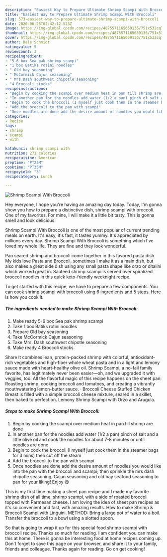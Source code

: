 ```yaml
---
description: "Easiest Way to Prepare Ultimate Shrimp Scampi With Broccoli"
title: "Easiest Way to Prepare Ultimate Shrimp Scampi With Broccoli"
slug: 573-easiest-way-to-prepare-ultimate-shrimp-scampi-with-broccoli
date: 2020-06-25T02:42:12.523Z
image: https://img-global.cpcdn.com/recipes/4875571165659136/751x532cq70/shrimp-scampi-with-broccoli-recipe-main-photo.jpg
thumbnail: https://img-global.cpcdn.com/recipes/4875571165659136/751x532cq70/shrimp-scampi-with-broccoli-recipe-main-photo.jpg
cover: https://img-global.cpcdn.com/recipes/4875571165659136/751x532cq70/shrimp-scampi-with-broccoli-recipe-main-photo.jpg
author: Dale Schmidt
ratingvalue: 5
reviewcount: 3
recipeingredient:
- "5-6 box Sea pak shrimp scampi"
- "1 box Batiks rotini noodles"
- " Old bay seasoning"
- " McCormick Cajun seasoning"
- " Mrs Dash southwest chipotle seasoning"
- "4 Broccoli stocks"
recipeinstructions:
- "Begin by cooking the scampi over medium heat in pan till shrimp are done"
- "In another pan for the noodles add water (1/2 a pan) pinch of salt and a little olive oil and cook the noodles for about 7-8 minutes or until noodles are done"
- "Begin to cook the broccoli (I myself just cook them in the steamer bags for 3 mins) then cut off the steam"
- "Add the broccoli to the pan with scampi"
- "Once noodles are done add the desire amount of noodles you would like into the pan with the broccoli and scampi; then sprinkle the mrs dash chipotle seasoning, Cajun seasoning and old bay seafood seasoning to pan for your liking! Enjoy 😋"
categories:
- Recipe
tags:
- shrimp
- scampi
- with

katakunci: shrimp scampi with 
nutrition: 271 calories
recipecuisine: American
preptime: "PT23M"
cooktime: "PT35M"
recipeyield: "3"
recipecategory: Lunch

---
```



![Shrimp Scampi With Broccoli](https://img-global.cpcdn.com/recipes/4875571165659136/751x532cq70/shrimp-scampi-with-broccoli-recipe-main-photo.jpg)

Hey everyone, I hope you're having an amazing day today. Today, I'm gonna show you how to prepare a distinctive dish, shrimp scampi with broccoli. One of my favorites. For mine, I will make it a little bit tasty. This is gonna smell and look delicious.

Shrimp Scampi With Broccoli is one of the most popular of current trending meals on earth. It's easy, it's fast, it tastes yummy. It's appreciated by millions every day. Shrimp Scampi With Broccoli is something which I've loved my whole life. They are fine and they look wonderful.

Pan seared shrimp and broccoli come together in this favored pasta dish. My kids love Pasta and Broccoli, sometimes I make it as a main dish, but also makes a great side dish using any small pasta shape like orzo or ditalini which worked great in. Sauteed shrimp scampi is served over spiralized broccoli noodles in this quick keto-friendly weeknight recipe.


To get started with this recipe, we have to prepare a few components. You can cook shrimp scampi with broccoli using 6 ingredients and 5 steps. Here is how you cook it.

<!--inarticleads1-->

##### The ingredients needed to make Shrimp Scampi With Broccoli:

1. Make ready 5-6 box Sea pak shrimp scampi
1. Take 1 box Batiks rotini noodles
1. Prepare  Old bay seasoning
1. Take  McCormick Cajun seasoning
1. Take  Mrs. Dash southwest chipotle seasoning
1. Make ready 4 Broccoli stocks


Share It combines lean, protein-packed shrimp with colorful, antioxidant-rich vegetables and high-fiber whole wheat pasta and in a light and lemony sauce made with heart-healthy olive oil. Shrimp Scampi, a no-fail family favorite, has legitimately never been easier—oh, and we upgraded it with veggies, too. All the flavorful magic of this recipe happens on the sheet pan: Roasting shrimp, cooking broccoli and tomatoes, and creating a vibrantly mouthwatering lemon-butter sauce. · Broccoli Cheese Stuffed Chicken Breast is filled with a simple broccoli cheese mixture, seared in a skillet, then baked to perfection. Lemony Shrimp Scampi with Orzo and Arugula. 

<!--inarticleads2-->

##### Steps to make Shrimp Scampi With Broccoli:

1. Begin by cooking the scampi over medium heat in pan till shrimp are done
1. In another pan for the noodles add water (1/2 a pan) pinch of salt and a little olive oil and cook the noodles for about 7-8 minutes or until noodles are done
1. Begin to cook the broccoli (I myself just cook them in the steamer bags for 3 mins) then cut off the steam
1. Add the broccoli to the pan with scampi
1. Once noodles are done add the desire amount of noodles you would like into the pan with the broccoli and scampi; then sprinkle the mrs dash chipotle seasoning, Cajun seasoning and old bay seafood seasoning to pan for your liking! Enjoy 😋


This is my first time making a sheet pan recipe and I made my favorite shrimp dish of all time: shrimp scampi, with a side of roasted broccoli topped with Parmesan cheese. I am loving the idea of sheet pan recipes as it&#39;s so convenient and fast, with amazing results. How to make Shrimp &amp; Broccoli Scampi with Linguini. METHOD: Bring a large pot of water to a boil. Transfer the broccoli to a bowl using a slotted spoon. 

So that is going to wrap it up for this special food shrimp scampi with broccoli recipe. Thanks so much for reading. I am confident you can make this at home. There is gonna be interesting food at home recipes coming up. Don't forget to save this page on your browser, and share it to your family, friends and colleague. Thanks again for reading. Go on get cooking!
